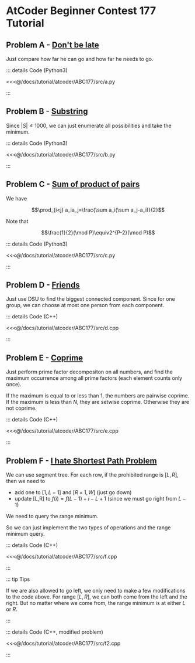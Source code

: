 # AtCoder Beginner Contest 177 Tutorial

## Problem A - [Don't be late](https://atcoder.jp/contests/abc177/tasks/abc177_a)

Just compare how far he can go and how far he needs to go.

::: details Code (Python3)

<<<@/docs/tutorial/atcoder/ABC177/src/a.py

:::

## Problem B - [Substring](https://atcoder.jp/contests/abc177/tasks/abc177_b)

Since $|S|\leq1000$, we can just enumerate all possibilities and take the minimum.

::: details Code (Python3)

<<<@/docs/tutorial/atcoder/ABC177/src/b.py

:::

## Problem C - [Sum of product of pairs](https://atcoder.jp/contests/abc177/tasks/abc177_c)

We have

$$\prod_{i<j} a_ia_j=\frac{\sum a_i(\sum a_j-a_i)}{2}$$

Note that

$$\frac{1}{2}(\mod P)\equiv2^{P-2}(\mod P)$$

::: details Code (Python3)

<<<@/docs/tutorial/atcoder/ABC177/src/c.py

:::

## Problem D - [Friends](https://atcoder.jp/contests/abc177/tasks/abc177_d)

Just use DSU to find the biggest connected component. Since for one group, we can choose at most one person from each component.

::: details Code (C++)

<<<@/docs/tutorial/atcoder/ABC177/src/d.cpp

:::

## Problem E - [Coprime](https://atcoder.jp/contests/abc177/tasks/abc177_e)

Just perform prime factor decompositon on all numbers, and find the maximum occurrence among all prime factors (each element counts only once).

If the maximum is equal to or less than $1$, the numbers are pairwise coprime. If the maximum is less than $N$, they are setwise coprime. Otherwise they are not coprime.

::: details Code (C++)

<<<@/docs/tutorial/atcoder/ABC177/src/e.cpp

:::

## Problem F - [I hate Shortest Path Problem](https://atcoder.jp/contests/abc177/tasks/abc177_f)

We can use segment tree. For each row, if the prohibited range is $[L,R]$, then we need to 

- add one to $[1,L-1]$ and $[R+1,W]$ (just go down)
- update [L,R] to $f(i)=f(L-1)+i-L+1$ (since we must go right from $L-1$)

We need to query the range minimum.

So we can just implement the two types of operations and the range minimum query.

::: details Code (C++)

<<<@/docs/tutorial/atcoder/ABC177/src/f.cpp

:::

::: tip Tips

If we are also allowed to go left, we only need to make a few modifications to the code above. For range $[L,R]$, we can both come from the left and the right. But no matter where we come from, the range minimum is at either $L$ or $R$.

:::

::: details Code (C++, modified problem)

<<<@/docs/tutorial/atcoder/ABC177/src/f2.cpp

:::

<Utterances />
